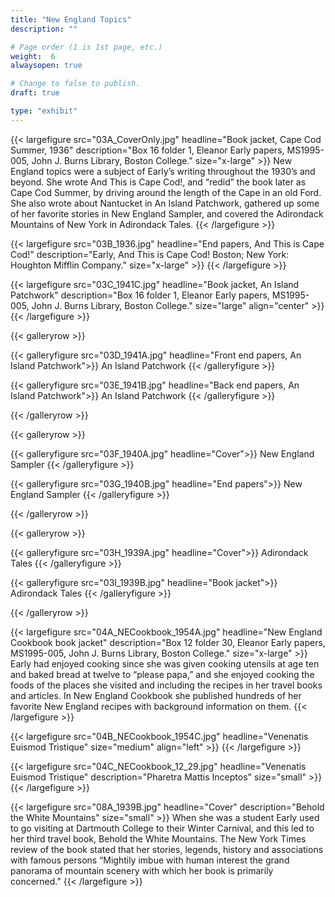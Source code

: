 ```yaml
---
title: "New England Topics"
description: ""

# Page order (1 is 1st page, etc.)
weight:  6
alwaysopen: true

# Change to false to publish.
draft: true

type: "exhibit"
---
```


{{< largefigure src="03A_CoverOnly.jpg"
                headline="Book jacket, Cape Cod Summer, 1936"
                description="Box 16 folder 1, Eleanor Early papers, MS1995-005, John J. Burns Library, Boston College."
                size="x-large" >}}
New England topics were a subject of Early’s writing throughout the 1930’s and beyond. She wrote And This is Cape Cod!, and “redid” the book later as Cape Cod Summer, by driving around the length of the Cape in an old Ford. She also wrote about Nantucket in An Island Patchwork, gathered up some of her favorite stories in New England Sampler, and covered the Adirondack Mountains of New York in Adirondack Tales. 
{{< /largefigure >}}

{{< largefigure src="03B_1936.jpg"
                headline="End papers, And This is Cape Cod!"
                description="Early, And This is Cape Cod! Boston; New York: Houghton Mifflin Company."
                size="x-large" >}}
{{< /largefigure >}}

{{< largefigure src="03C_1941C.jpg"
                headline="Book jacket, An Island Patchwork"
                description="Box 16 folder 1, Eleanor Early papers, MS1995-005, John J. Burns Library, Boston College." 
                size="large" align="center" >}} 
{{< /largefigure >}}

{{< galleryrow >}}

{{< galleryfigure src="03D_1941A.jpg"
           headline="Front end papers, An Island Patchwork">}} An Island Patchwork
{{< /galleryfigure >}}

{{< galleryfigure src="03E_1941B.jpg"
           headline="Back end papers, An Island Patchwork">}} An Island Patchwork
{{< /galleryfigure >}}

{{< /galleryrow >}}

{{< galleryrow >}}

{{< galleryfigure src="03F_1940A.jpg"
           headline="Cover">}} New England Sampler
{{< /galleryfigure >}}

{{< galleryfigure src="03G_1940B.jpg"
           headline="End papers">}} New England Sampler
{{< /galleryfigure >}}

{{< /galleryrow >}}

{{< galleryrow >}}

{{< galleryfigure src="03H_1939A.jpg"
           headline="Cover">}} Adirondack Tales
{{< /galleryfigure >}}

{{< galleryfigure src="03I_1939B.jpg"
           headline="Book jacket">}} Adirondack Tales
{{< /galleryfigure >}}

{{< /galleryrow >}}

{{< largefigure src="04A_NECookbook_1954A.jpg"
                headline="New England Cookbook book jacket"
                description="Box 12 folder 30, Eleanor Early papers, MS1995-005, John J. Burns Library, Boston College."
                size="x-large" >}}
Early had enjoyed cooking since she was given cooking utensils at age ten and baked bread at twelve to “please papa,” and she enjoyed cooking the foods of the places she visited and including the recipes in her travel books and articles. In New England Cookbook she published hundreds of her favorite New England recipes with background information on them.
{{< /largefigure >}}

{{< largefigure src="04B_NECookbook_1954C.jpg"
                headline="Venenatis Euismod Tristique"
                size="medium"
                align="left" >}}
{{< /largefigure >}}

{{< largefigure src="04C_NECookbook_12_29.jpg"
                headline="Venenatis Euismod Tristique"
                description="Pharetra Mattis Inceptos"
                size="small" >}}
{{< /largefigure >}}

{{< largefigure src="08A_1939B.jpg"
                headline="Cover"
                description="Behold the White Mountains"
                size="small" >}}
When she was a student Early used to go visiting at Dartmouth College to their Winter Carnival, and this led to her third travel book, Behold the White Mountains. The New York Times review of the book stated that her stories, legends, history and associations with famous persons “Mightily imbue with human interest the grand panorama of mountain scenery with which her book is primarily concerned.” 
{{< /largefigure >}}
